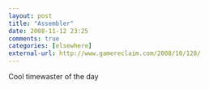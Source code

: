 ```yaml
---
layout: post  
title: "Assembler"  
date: 2008-11-12 23:25  
comments: true  
categories: [elsewhere]
external-url: http://www.gamereclaim.com/2008/10/128/ 
---
```


Cool timewaster of the day
